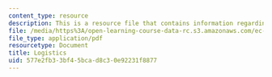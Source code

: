 ```yaml
---
content_type: resource
description: This is a resource file that contains information regarding logistics.
file: /media/https%3A/open-learning-course-data-rc.s3.amazonaws.com/ec-s01-internet-technology-in-local-and-global-communities-spring-2005-summer-2005/577e2fb33bf45bcad8c30e92231f8877_MITEC_S01S05_lec2_logist.pdf
file_type: application/pdf
resourcetype: Document
title: Logistics
uid: 577e2fb3-3bf4-5bca-d8c3-0e92231f8877
---
```

